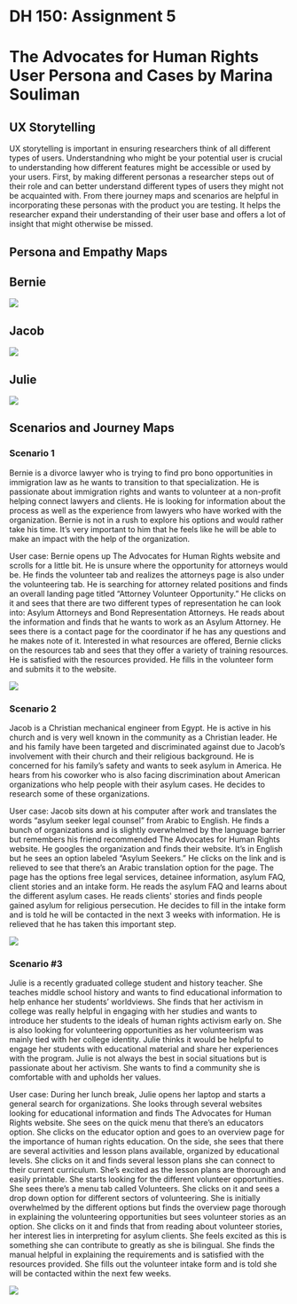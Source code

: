 # DH 150: Assignment 5 
# The Advocates for Human Rights User Persona and Cases by Marina Souliman 

## UX Storytelling
UX storytelling is important in ensuring researchers think of all different types of users. Understandning who might be your potential user is crucial to understanding how different features might be accessible or used by your users. First, by making different personas a researcher steps out of their role and can better understand different types of users they might not be acquainted with. From there journey maps and scenarios are helpful in incorporating these personas with the product you are testing. It helps the researcher expand their understanding of their user base and offers a lot of insight that might otherwise be missed. 

## Persona and Empathy Maps 

## Bernie 
<img src="./Bernie_Map.png">

## Jacob
<img src="./Jacob_Map.png"> 

## Julie 
<img src="./Julie_Map.png">

## Scenarios and Journey Maps 
### Scenario 1 
Bernie is a divorce lawyer who is trying to find pro bono opportunities in immigration law as he wants to transition to that specialization. He is passionate about immigration rights and wants to volunteer at a non-profit helping connect lawyers and clients. He is looking for information about the process as well as the experience from lawyers who have worked with the organization. Bernie is not in a rush to explore his options and would rather take his time. It’s very important to him that he feels like he will be able to make an impact with the help of the organization. 

User case: Bernie opens up The Advocates for Human Rights website and scrolls for a little bit. He is unsure where the  opportunity for attorneys would be. He finds the volunteer tab and realizes the attorneys page is also under the volunteering tab. He is searching for attorney related positions and finds an overall landing page titled “Attorney Volunteer Opportunity.” He clicks on it and sees that there are two different types of representation he can look into: Asylum Attorneys and Bond Representation Attorneys. He reads about the information and finds that he wants to work as an Asylum Attorney. He sees there is a contact page for the coordinator if he has any questions and he makes note of it. Interested in what resources are offered, Bernie clicks on the resources tab and sees that they offer a variety of training resources. He is satisfied with the resources provided. He fills in the volunteer form and submits it to the website.


<img src="./Bernie_Journey.png">

### Scenario 2 
Jacob is a Christian mechanical engineer from Egypt. He is active in his church and is very well known in the community as a Christian leader. He and his family have been targeted and discriminated against due to Jacob’s involvement with their church and their religious background. He is concerned for his family’s safety and wants to seek asylum in America. He hears from his coworker who is also facing discrimination about American organizations who help people with their asylum cases. He decides to research some of these organizations. 

User case: Jacob sits down at his computer after work and translates the words “asylum seeker legal counsel” from Arabic to English. He finds a bunch of organizations and is slightly overwhelmed by the language barrier but remembers his friend recommended The Advocates for Human Rights website. He googles the organization and finds their website. It’s in English but he sees an option labeled “Asylum Seekers.” He clicks on the link and is relieved to see that there’s an Arabic translation option for the page. The page has the options free legal services, detainee information, asylum FAQ, client stories and an intake form. He reads the asylum FAQ and learns about the different asylum cases. He reads clients' stories and finds people gained asylum for religious persecution. He decides to fill in the intake form and is told he will be contacted in the next 3 weeks with information. He is relieved that he has taken this important step. 


<img src="./Jacob_Journey.png">

### Scenario #3 
Julie is a recently graduated college student and history teacher. She teaches middle school history and wants to find educational information to help enhance her students’ worldviews. She finds that her activism in college was really helpful in engaging with her studies and wants to introduce her students to the ideals of human rights activism early on. She is also looking for volunteering opportunities as her volunteerism was mainly tied with her college identity. Julie thinks it would be helpful to engage her students with educational material and share her experiences with the program. Julie is not always the best in social situations but is passionate about her activism. She wants to find a community she is comfortable with and upholds her values. 

User case: During her lunch break, Julie opens her laptop and starts a general search for organizations. She looks through several websites looking for educational information and finds The Advocates for Human Rights website. She sees on the quick menu that there’s an educators option. She clicks on the educator option and goes to an overview page for the importance of human rights education. On the side, she sees that there are several activities and lesson plans available, organized by educational levels. She clicks on it and finds several lesson plans she can connect to their current curriculum. She’s excited as the lesson plans are thorough and easily printable.  She starts looking for the different volunteer opportunities. She sees there’s a menu tab called Volunteers. She clicks on it and sees a drop down option for different sectors of volunteering. She is initially overwhelmed by the different options but finds the overview page thorough in explaining the volunteering opportunities but sees volunteer stories as an option. She clicks on it and finds that from reading about volunteer stories, her interest lies in interpreting for asylum clients. She feels excited as this is something she can contribute to greatly as she is bilingual. She finds the manual helpful in explaining the requirements and is satisfied with the resources provided. She fills out the volunteer intake form and is told she will be contacted within the next few weeks. 


<img src="./Julie_Journey.png">
